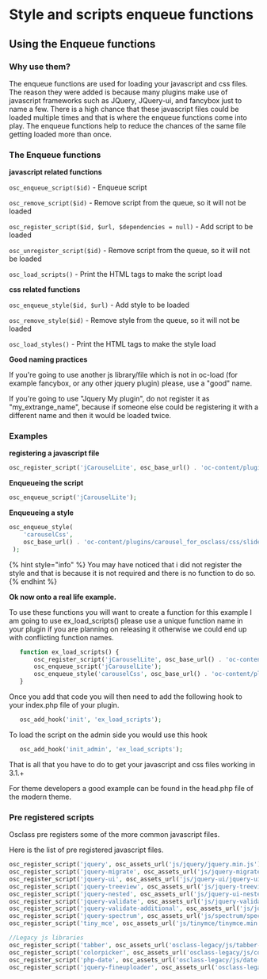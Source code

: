 # Style and scripts enqueue functions

## Using the Enqueue functions <a id="firstHeading"></a>

### Why use them?

The enqueue functions are used for loading your javascript and css files. The reason they were added is because many plugins make use of javascript frameworks such as JQuery, JQuery-ui, and fancybox just to name a few. There is a high chance that these javascript files could be loaded multiple times and that is where the enqueue functions come into play. The enqueue functions help to reduce the chances of the same file getting loaded more than once.

### The Enqueue functions

**javascript related functions**

`osc_enqueue_script($id)` - Enqueue script

`osc_remove_script($id)` - Remove script from the queue, so it will not be loaded

`osc_register_script($id, $url, $dependencies = null)` - Add script to be loaded

`osc_unregister_script($id)` - Remove script from the queue, so it will not be loaded

`osc_load_scripts()` - Print the HTML tags to make the script load

**css related functions**

`osc_enqueue_style($id, $url)` - Add style to be loaded

`osc_remove_style($id)` - Remove style from the queue, so it will not be loaded

`osc_load_styles()` - Print the HTML tags to make the style load

**Good naming practices**

If you're going to use another js library/file which is not in oc-load \(for example fancybox, or any other jquery plugin\) please, use a "good" name. 

If you're going to use "Jquery My plugin", do not register it as "my\_extrange\_name", because if someone else could be registering it with a different name and then it would be loaded twice.

### Examples

**registering a javascript file**
```php
osc_register_script('jCarouselLite', osc_base_url() . 'oc-content/plugins/carousel_for_osclass/js/jCarouselLite.js', 'jquery');
```

**Enqueueing the script**
```php
osc_enqueue_script('jCarouselLite');
```

**Enqueueing a style**

```php
osc_enqueue_style(
    'carouselCss',
    osc_base_url() . 'oc-content/plugins/carousel_for_osclass/css/slideshow.css')
 );
```

{% hint style="info" %}
You may have noticed that i did not register the style and that is because it is not required and there is no function to do so.
{% endhint %}

**Ok now onto a real life example.** 

To use these functions you will want to create a function for this example I am going to use ex\_load\_scripts\(\) please use a unique function name in your plugin if you are planning on releasing it otherwise we could end up with conflicting function names.

```php
   function ex_load_scripts() {
       osc_register_script('jCarouselLite', osc_base_url() . 'oc-content/plugins/carousel_for_osclass/js/jCarouselLite.js', 'jquery');
       osc_enqueue_script('jCarouselLite');
       osc_enqueue_style('carouselCss', osc_base_url() . 'oc-content/plugins/carousel_for_osclass/css/slideshow.css');
   }
```

Once you add that code you will then need to add the following hook to your index.php file of your plugin.

```php
   osc_add_hook('init', 'ex_load_scripts');
```

To load the script on the admin side you would use this hook

```php
   osc_add_hook('init_admin', 'ex_load_scripts');
```

That is all that you have to do to get your javascript and css files working in 3.1.+

For theme developers a good example can be found in the head.php file of the modern theme.

### Pre registered scripts

Osclass pre registers some of the more common javascript files.

Here is the list of pre registered javascript files.

```php
osc_register_script('jquery', osc_assets_url('js/jquery/jquery.min.js'));
osc_register_script('jquery-migrate', osc_assets_url('js/jquery-migrate/jquery-migrate.min.js'), array('jquery'));
osc_register_script('jquery-ui', osc_assets_url('js/jquery-ui/jquery-ui.min.js'), 'jquery');
osc_register_script('jquery-treeview', osc_assets_url('js/jquery-treeview/jquery.treeview.js'), 'jquery');
osc_register_script('jquery-nested', osc_assets_url('js/jquery-ui-nested/jquery-ui-nested.js'), 'jquery-ui');
osc_register_script('jquery-validate', osc_assets_url('js/jquery-validation/jquery.validate.min.js'), 'jquery');
osc_register_script('jquery-validate-additional', osc_assets_url('js/jquery-validation/additional-methods.min.js'), 'jquery-validate');
osc_register_script('jquery-spectrum', osc_assets_url('js/spectrum/spectrum.js'), 'jquery');
osc_register_script('tiny_mce', osc_assets_url('js/tinymce/tinymce.min.js'));

//Legacy js libraries
osc_register_script('tabber', osc_assets_url('osclass-legacy/js/tabber-minimized.js'), 'jquery');
osc_register_script('colorpicker', osc_assets_url('osclass-legacy/js/colorpicker/js/colorpicker.js'));
osc_register_script('php-date', osc_assets_url('osclass-legacy/js/date.js'));
osc_register_script('jquery-fineuploader', osc_assets_url('osclass-legacy/js/fineuploader/jquery.fineuploader.min.js'), 'jquery');
```

